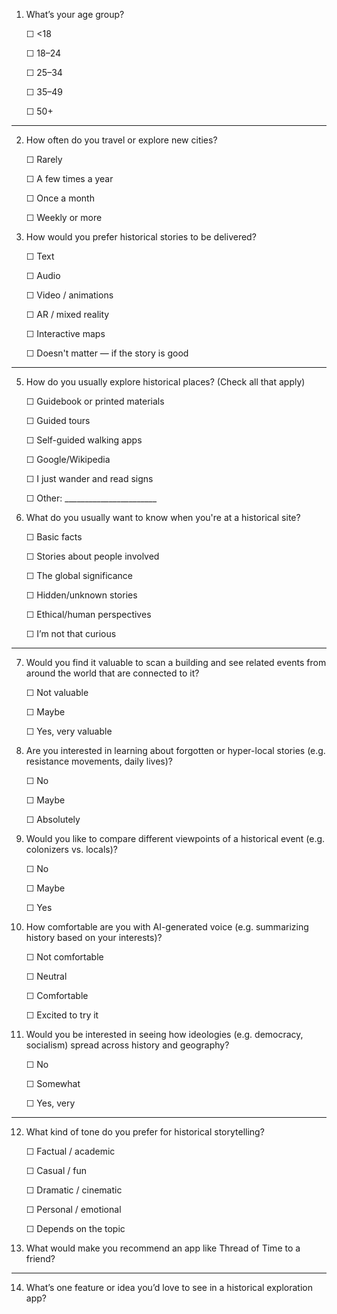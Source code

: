 1. What’s your age group?

   ☐ \<18

   ☐ 18–24

   ☐ 25–34

   ☐ 35–49

   ☐ 50+

---

2. How often do you travel or explore new cities?

   ☐ Rarely

   ☐ A few times a year

   ☐ Once a month

   ☐ Weekly or more
3. How would you prefer historical stories to be delivered?

   ☐ Text

   ☐ Audio

   ☐ Video / animations

   ☐ AR / mixed reality

   ☐ Interactive maps

   ☐ Doesn't matter — if the story is good

---

5. How do you usually explore historical places? (Check all that apply)

   ☐ Guidebook or printed materials

   ☐ Guided tours

   ☐ Self-guided walking apps

   ☐ Google/Wikipedia

   ☐ I just wander and read signs

   ☐ Other: \______________________\_
6. What do you usually want to know when you're at a historical site?

   ☐ Basic facts

   ☐ Stories about people involved

   ☐ The global significance

   ☐ Hidden/unknown stories

   ☐ Ethical/human perspectives

   ☐ I’m not that curious

---

 7. Would you find it valuable to scan a building and see related events from around the world that are connected to it?

    ☐ Not valuable

    ☐ Maybe

    ☐ Yes, very valuable
 8. Are you interested in learning about forgotten or hyper-local stories (e.g. resistance movements, daily lives)?

    ☐ No

    ☐ Maybe

    ☐ Absolutely
 9. Would you like to compare different viewpoints of a historical event (e.g. colonizers vs. locals)?

    ☐ No

    ☐ Maybe

    ☐ Yes
10. How comfortable are you with AI-generated voice (e.g. summarizing history based on your interests)?

    ☐ Not comfortable

    ☐ Neutral

    ☐ Comfortable

    ☐ Excited to try it
11. Would you be interested in seeing how ideologies (e.g. democracy, socialism) spread across history and geography?

    ☐ No

    ☐ Somewhat

    ☐ Yes, very

---

12. What kind of tone do you prefer for historical storytelling?

    ☐ Factual / academic

    ☐ Casual / fun

    ☐ Dramatic / cinematic

    ☐ Personal / emotional

    ☐ Depends on the topic
13. What would make you recommend an app like Thread of Time to a friend?

---

14. What’s one feature or idea you’d love to see in a historical exploration app?
